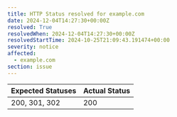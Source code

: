 ```yaml
---
title: HTTP Status resolved for example.com
date: 2024-12-04T14:27:30+00:00Z
resolved: True
resolvedWhen: 2024-12-04T14:27:30+00:00Z
resolvedStartTime: 2024-10-25T21:09:43.191474+00:00
severity: notice
affected:
  - example.com
section: issue
---
```


| Expected Statuses | Actual Status  |
|-------------------|----------------|
| 200, 301, 302 | 200 |
